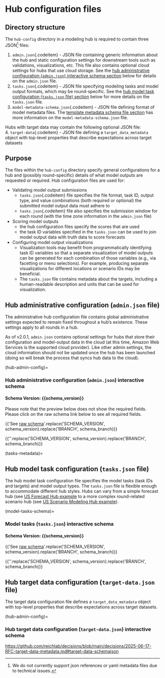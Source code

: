 # Hub configuration files

## Directory structure
The `hub-config` directory in a modeling hub is required to contain three JSON[^json] files:
   1. `admin.json`{.codeitem} - JSON file containing generic information about the hub and static configuration settings for downstream tools such as validations, visualizations, etc. This file also contains optional cloud settings for hubs that use cloud storage. See the [hub administrative configuration (`admin.json`) interactive schema section](#hub-admin-config) below for details on the `admin.json` file.
   2. `tasks.json`{.codeitem} - JSON file specifying modeling tasks and model output formats, which may be round-specific. See the [hub model task configuration (`tasks.json` file) section](#tasks-metadata) below for more details on the `tasks.json` file.
   3. `model-metadata-schema.json`{.codeitem} - JSON file defining format of model metadata files. The [template metadata schema file section](#model-metadata-schema) has more information on the `model-metadata-schema.json` file.

Hubs with target data may contain the following optional JSON file:  
   4. `target-data`{.codeitem} - JSON file defining a `target_data_metadata` object with top-level properties that describe expectations across target datasets 

[^json]: We do not currently support json references or yaml metadata files due to technical issues.


## Purpose

The files within the `hub-config` directory specify general configurations for a hub and (possibly round-specific) details of what model outputs are requested or required. Hub configuration files are used for:
* Validating model output submissions
   * `tasks.json`{.codeitem} file specifies the file format, task ID, output type, and value combinations (both required or optional) the submitted model output data must adhere to
   * `tasks.json`{.codeitem} file also specifies the submission window for each round (with the time zone information in the `admin.json` file)
* Scoring model outputs
   * the hub configuration files specify the scores that are used
   * the task ID variables specified in the `tasks.json` can be used to join model output data with truth data to score forecasts
* Configuring model output visualizations
   * Visualization tools may benefit from programmatically identifying task ID variables so that a separate visualization of model outputs can be generated for each combination of those variables (e.g., via facetting or menu selections). For example, producing separate visualizations for different locations or scenario IDs may be beneficial.
   * The `tasks.json` file contains metadata about the targets, including a human-readable description and units that can be used for visualization.


## Hub administrative configuration (`admin.json` file)

The administrative hub configuration file contains global administrative settings expected to remain fixed throughout a hub’s existence. These settings apply to all rounds in a hub.

As of v2.0.1, `admin.json` contains optional settings for hubs that store their configuration and model-output data in the cloud (at this time, Amazon Web Services is the supported cloud provider). Like other admin settings, the cloud information should not be updated once the hub has been launched (doing so will break the process that syncs hub data to the cloud).

(hub-admin-config)=
### Hub administrative configuration (`admin.json`) interactive schema

#### Schema Version: {{schema_version}}

Please note that the preview below does not show the required fields. Please click on the raw schema link below to see all required fields.

{{'See [raw schema](https://raw.githubusercontent.com/hubverse-org/schemas/BRANCH/SCHEMA_VERSION/admin-schema.json)'.replace('SCHEMA_VERSION', schema_version).replace('BRANCH', schema_branch)}}

{{'<script src="../_static/docson/widget.js" data-schema="https://raw.githubusercontent.com/hubverse-org/schemas/BRANCH/SCHEMA_VERSION/admin-schema.json"></script>'.replace('SCHEMA_VERSION', schema_version).replace('BRANCH', schema_branch)}}

(tasks-metadata)=
## Hub model task configuration (`tasks.json` file)
The hub model task configuration file specifies the model tasks (task IDs and targets) and model output types. The `tasks.json` file is flexible enough to accommodate different hub styles. Hubs can vary from a simple forecast hub (see [US Forecast Hub example](/user-guide/intro-data-formats.md) to a more complex round-related scenario hub (see [US Scenario Modeling Hub example](/user-guide/intro-data-formats.md)).

(model-tasks-schema)=
### Model tasks (`tasks.json`) interactive schema

#### Schema Version: {{schema_version}}
{{'See [raw schema](https://raw.githubusercontent.com/hubverse-org/schemas/BRANCH/SCHEMA_VERSION/tasks-schema.json)'.replace('SCHEMA_VERSION', schema_version).replace('BRANCH', schema_branch)}}

{{'<script src="../_static/docson/widget.js" data-schema="https://raw.githubusercontent.com/hubverse-org/schemas/BRANCH/SCHEMA_VERSION/tasks-schema.json"></script>'.replace('SCHEMA_VERSION', schema_version).replace('BRANCH', schema_branch)}}

## Hub target data configuration (`target-data.json` file)

The target data configuration file defines a `target_data_metadata` object with top-level properties that describe expectations across target datasets.

(hub-admin-config)=
### Hub target data configuration (`target-data.json`) interactive schema
https://github.com/reichlab/decisions/blob/main/decisions/2025-06-17-RFC-target-data-metadata.md#target-data-schemajson
